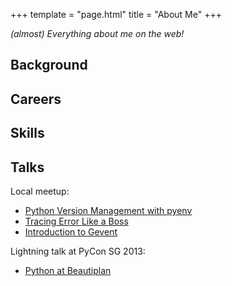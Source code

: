 +++
template = "page.html"
title = "About Me"
+++

_(almost) Everything about me on the web!_

## Background

## Careers

## Skills

## Talks

Local meetup:

* [Python Version Management with pyenv](https://speakerdeck.com/iromli/python-version-management-with-pyenv)
* [Tracing Error Like a Boss](https://speakerdeck.com/iromli/tracing-error-like-a-boss)
* [Introduction to Gevent](https://speakerdeck.com/iromli/introduction-to-gevent)

Lightning talk at PyCon SG 2013:

* [Python at Beautiplan](https://speakerdeck.com/iromli/python-at-beautiplan)
